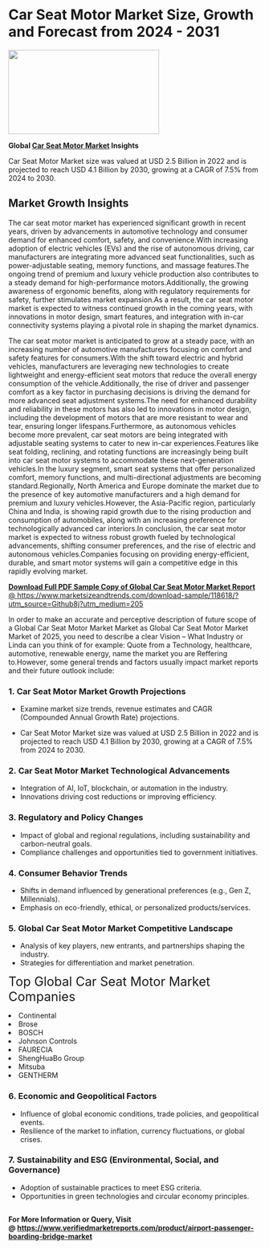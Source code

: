 <H1>Car Seat Motor Market Size, Growth and Forecast from 2024 - 2031</H1><img class="aligncenter size-medium wp-image-584254" src="https://thirdeyenews.in/wp-content/uploads/2024/09/Global-Market-Research-300x168.jpeg" alt="" width="300" height="168" /><p><strong>Global&nbsp;<a href="https://www.marketsizeandtrends.com/download-sample/118618/?utm_source=Github8j?utm_medium=205">Car Seat Motor Market</a> Insights</strong></p><p>Car Seat Motor Market size was valued at USD 2.5 Billion in 2022 and is projected to reach USD 4.1 Billion by 2030, growing at a CAGR of 7.5% from 2024 to 2030.</p><p><h2>Market Growth Insights</h2> <p>The car seat motor market has experienced significant growth in recent years, driven by advancements in automotive technology and consumer demand for enhanced comfort, safety, and convenience.With increasing adoption of electric vehicles (EVs) and the rise of autonomous driving, car manufacturers are integrating more advanced seat functionalities, such as power-adjustable seating, memory functions, and massage features.The ongoing trend of premium and luxury vehicle production also contributes to a steady demand for high-performance motors.Additionally, the growing awareness of ergonomic benefits, along with regulatory requirements for safety, further stimulates market expansion.As a result, the car seat motor market is expected to witness continued growth in the coming years, with innovations in motor design, smart features, and integration with in-car connectivity systems playing a pivotal role in shaping the market dynamics.</p> <p><a href="#"></a></p> <p>The car seat motor market is anticipated to grow at a steady pace, with an increasing number of automotive manufacturers focusing on comfort and safety features for consumers.With the shift toward electric and hybrid vehicles, manufacturers are leveraging new technologies to create lightweight and energy-efficient seat motors that reduce the overall energy consumption of the vehicle.Additionally, the rise of driver and passenger comfort as a key factor in purchasing decisions is driving the demand for more advanced seat adjustment systems.The need for enhanced durability and reliability in these motors has also led to innovations in motor design, including the development of motors that are more resistant to wear and tear, ensuring longer lifespans.Furthermore, as autonomous vehicles become more prevalent, car seat motors are being integrated with adjustable seating systems to cater to new in-car experiences.Features like seat folding, reclining, and rotating functions are increasingly being built into car seat motor systems to accommodate these next-generation vehicles.In the luxury segment, smart seat systems that offer personalized comfort, memory functions, and multi-directional adjustments are becoming standard.Regionally, North America and Europe dominate the market due to the presence of key automotive manufacturers and a high demand for premium and luxury vehicles.However, the Asia-Pacific region, particularly China and India, is showing rapid growth due to the rising production and consumption of automobiles, along with an increasing preference for technologically advanced car interiors.In conclusion, the car seat motor market is expected to witness robust growth fueled by technological advancements, shifting consumer preferences, and the rise of electric and autonomous vehicles.Companies focusing on providing energy-efficient, durable, and smart motor systems will gain a competitive edge in this rapidly evolving market.</p> <p><a href="#"></p><p><span class=""><strong>Download Full PDF Sample Copy of Global Car Seat Motor Market Report</strong> @ <a href="https://www.marketsizeandtrends.com/download-sample/118618/?utm_source=Github8j?utm_medium=205" target="_blank">https://www.marketsizeandtrends.com/download-sample/118618/?utm_source=Github8j?utm_medium=205</a></span></p><p>In order to make an accurate and perceptive description of future scope of a Global&nbsp;Car Seat Motor Market Market as Global&nbsp;Car Seat Motor Market Market of 2025, you need to describe a clear Vision &ndash; What Industry or Linda can you think of for example: Quote from a Technology, healthcare, automotive, renewable energy, name the market you are Reffering to.However, some general trends and factors usually impact market reports and their future outlook include:</p><h3>1.&nbsp;<strong>Car Seat Motor Market Growth Projections</strong></h3><ul><li>Examine market size trends, revenue estimates and CAGR (Compounded Annual Growth Rate) projections.</li><li><p>Car Seat Motor Market size was valued at USD 2.5 Billion in 2022 and is projected to reach USD 4.1 Billion by 2030, growing at a CAGR of 7.5% from 2024 to 2030.</p></li></ul><h3>2.&nbsp;<strong>Car Seat Motor Market Technological Advancements</strong></h3><ul><li>Integration of AI, IoT, blockchain, or automation in the industry.</li><li>Innovations driving cost reductions or improving efficiency.</li></ul><h3>3.&nbsp;<strong>Regulatory and Policy Changes</strong></h3><ul><li>Impact of global and regional regulations, including sustainability and carbon-neutral goals.</li><li>Compliance challenges and opportunities tied to government initiatives.</li></ul><h3>4.&nbsp;<strong>Consumer Behavior Trends</strong></h3><ul><li>Shifts in demand influenced by generational preferences (e.g., Gen Z, Millennials).</li><li>Emphasis on eco-friendly, ethical, or personalized products/services.</li></ul><h3>5.&nbsp;<strong>Global Car Seat Motor Market Competitive Landscape</strong></h3><ul><li>Analysis of key players, new entrants, and partnerships shaping the industry.</li><li>Strategies for differentiation and market penetration.</li></ul><p data-pm-slice="1 1 []"><span style="color: inherit; font-family: inherit; font-size: 25px;">Top Global Car Seat Motor Market Companies</span></p><div class="" data-test-id=""><p><li>Continental</li><li> Brose</li><li> BOSCH</li><li> Johnson Controls</li><li> FAURECIA</li><li> ShengHuaBo Group</li><li> Mitsuba</li><li> GENTHERM</li></p></div><h3>6.&nbsp;<strong>Economic and Geopolitical Factors</strong></h3><ul><li>Influence of global economic conditions, trade policies, and geopolitical events.</li><li>Resilience of the market to inflation, currency fluctuations, or global crises.</li></ul><h3>7.&nbsp;<strong>Sustainability and ESG (Environmental, Social, and Governance)</strong></h3><ul><li>Adoption of sustainable practices to meet ESG criteria.</li><li>Opportunities in green technologies and circular economy principles.</li></ul><h2><strong style="font-size: 14px;">For More Information or Query, Visit @&nbsp;</strong><a style="background-color: #ffffff; font-size: 14px;" href="https://www.marketsizeandtrends.com/report/car-seat-motor-market/" target="_blank">https://www.verifiedmarketreports.com/product/airport-passenger-boarding-bridge-market</a></h2>